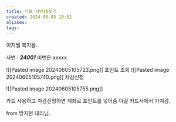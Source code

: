 ```yaml
---
title: 다울 사번ID찾기
created: 2024-06-05 10:52
aliases: 
tags:
---
```


이지웰 복지몰.


사번 : **_24001_**
비번은 xxxxx

![[Pasted image 20240605105723.png]]
포인트 조회
![[Pasted image 20240605105740.png]]
차감신청

![[Pasted image 20240605105755.png]]

카드 사용하고 차감신청하면 계좌로 포인트를 넣어줌
이걸 카드사에서 가져감.

from 방지현 대리님.
